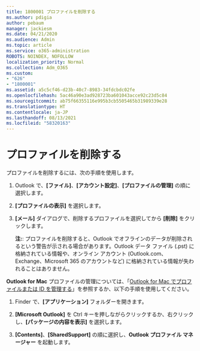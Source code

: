 ```yaml
---
title: 1800001 プロファイルを削除する
ms.author: pdigia
author: pebaum
manager: jackiesm
ms.date: 04/21/2020
ms.audience: Admin
ms.topic: article
ms.service: o365-administration
ROBOTS: NOINDEX, NOFOLLOW
localization_priority: Normal
ms.collection: Adm_O365
ms.custom:
- "626"
- "1800001"
ms.assetid: a5c5cf46-d23b-40c7-8983-34fdcbdc02fe
ms.openlocfilehash: 5ac46a90e3ad928723ba601043acce92c23d5c84
ms.sourcegitcommit: ab75f66355116e995b3cb5505465b31989339e28
ms.translationtype: HT
ms.contentlocale: ja-JP
ms.lasthandoff: 08/13/2021
ms.locfileid: "58320163"
---
```

# <a name="delete-a-profile"></a>プロファイルを削除する

プロファイルを削除するには、次の手順を使用します。
  
1. Outlook で、**[ファイル]**、**[アカウント設定]**、**[プロファイルの管理]** の順に選択します。

2. **[プロファイルの表示]** を選択します。

3. **[メール]** ダイアログで、削除するプロファイルを選択してから **[削除]** をクリックします。

    **注:**: プロファイルを削除すると、Outlook でオフラインのデータが削除されるという警告が示される場合があります。Outlook データ ファイル (.pst) に格納されている情報や、オンライン アカウント (Outlook.com、Exchange、Microsoft 365 のアカウントなど) に格納されている情報が失われることはありません。
  
**Outlook for Mac** プロファイルの管理については、「[Outlook for Mac でプロファイルまたは ID を管理する](https://support.office.com/article/fed2a955-74df-4a24-bef6-78a426958c4c.aspx)」を参照するか、以下の手順を使用してください。
  
1. Finder で、**[アプリケーション]** フォルダーを開きます。

2. **[Microsoft Outlook]** を Ctrl キーを押しながらクリックするか、右クリックし、**[パッケージの内容を表示]** を選択します。

3. **[Contents]**、**[SharedSupport]** の順に選択し、**Outlook プロファイル マネージャー** を起動します。

